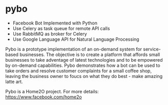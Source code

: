 # pybo
* Facebook Bot Implemented with Python
* Use Celery as task queue for remote API calls
* Use RabbitMQ as broker for Celery
* Use Google Language API for Natural Language Processing

Pybo is a prototype implementation of an on-demand system for service-based businesses.
The objective is to create a platform that affords small businesses to take adventage of latest technologies and to be empowered by on-demand capabilities.
Pybo demonstrates how a bot can be used to take orders and resolve customer complaints for a small coffee shop, leaving the business owner to foucs on what they do best - make amazing latte art.


Pybo is a Home2O project.  For more details: https://www.facebook.com/home2o
